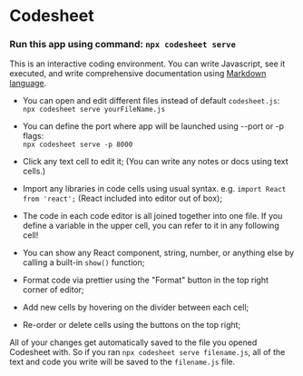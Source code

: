 # Codesheet
### Run this app using command:  `npx codesheet serve`

This is an interactive coding environment. You can write Javascript, see it executed, and write comprehensive documentation using [Markdown language](https://www.markdownguide.org/basic-syntax/).


- You can open and edit different files instead of default `codesheet.js`:  
`npx codesheet serve yourFileName.js` 
- You can define the port where app will be launched using --port or -p flags:  
`npx codesheet serve -p 8000`
  
  
- Click any text cell to edit it; (You can write any notes or docs using text cells.)
- Import any libraries in code cells using usual syntax. e.g. `import React from 'react';` (React included into editor out of box);
- The code in each code editor is all joined together into one file. If you define a variable in the upper cell, you can refer to it in any following cell!
- You can show any React component, string, number, or anything else by calling a built-in `show()` function;
- Format code via prettier using the "Format" button in the top right corner of editor;
- Add new cells by hovering on the divider between each cell;
- Re-order or delete cells using the buttons on the top right;


All of your changes get automatically saved to the file you opened Codesheet with. So if you ran `npx codesheet serve filename.js`, all of the text and code you write will be saved to the `filename.js` file.


